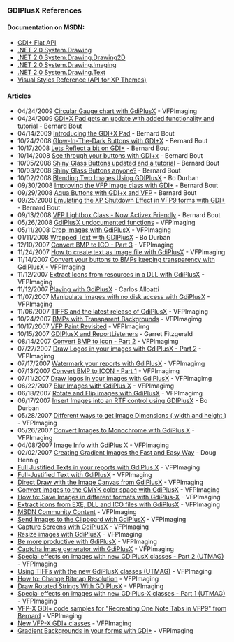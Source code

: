 ### GDIPlusX References

#### Documentation on MSDN:
* [GDI+ Flat API](http://msdn2.microsoft.com/en-us/library/ms533969)
* [.NET 2.0 System.Drawing](http://msdn2.microsoft.com/en-us/library/system.drawing.aspx)
* [.NET 2.0 System.Drawing.Drawing2D](http://msdn2.microsoft.com/en-us/library/system.drawing.drawing2d.aspx)
* [.NET 2.0 System.Drawing.Imaging](http://msdn2.microsoft.com/en-us/library/system.drawing.imaging.aspx)
* [.NET 2.0 System.Drawing.Text](http://msdn2.microsoft.com/en-us/library/system.drawing.text.aspx)
* [Visual Styles Reference (API for XP Themes)](http://msdn.microsoft.com/en-us/library/bb773187.aspx)

#### Articles
* 04/24/2009 [Circular Gauge chart with GdiPlusX](https://vfpimaging.blogspot.com/2009/04/circular-gauge-chart-with-gdiplusx.html) - VFPImaging
* 04/24/2009 [GDI+X Pad gets an update with added functionality and tutorial](http://weblogs.foxite.com/bernardbout/archive/2009/04/24/8241.aspx) - Bernard Bout
* 04/14/2009 [Introducing the GDI+X Pad](http://weblogs.foxite.com/bernardbout/archive/2009/04/14/8096.aspx) - Bernard Bout
* 10/24/2008 [Glow-In-The-Dark Buttons with GDI+X](http://weblogs.foxite.com/bernardbout/archive/2008/10/24/7163.aspx) - Bernard Bout
* 10/17/2008 [Lets Reflect a bit on GDI+](http://weblogs.foxite.com/bernardbout/archive/2008/10/17/7093.aspx) - Bernard Bout
* 10/14/2008 [See through your buttons with GDI+x](http://weblogs.foxite.com/bernardbout/archive/2008/10/14/7076.aspx) - Bernard Bout
* 10/05/2008 [Shiny Glass Buttons updated and a tutorial](http://weblogs.foxite.com/bernardbout/archive/2008/10/05/7016.aspx) - Bernard Bout
* 10/03/2008 [Shiny Glass Buttons anyone?](http://weblogs.foxite.com/bernardbout/archive/2008/10/03/6984.aspx) - Bernard Bout
* 10/02/2008 [Blending Two Images Using GDIPlusX](http://blog.moxiedata.com/PermaLink,guid,7876146a-96e0-47dd-b442-271cad494a5d.aspx) - Bo Durban
* 09/30/2008 [Improving the VFP Image class with GDI+](http://weblogs.foxite.com/bernardbout/archive/2008/09/30/6947.aspx) - Bernard Bout
* 09/29/2008 [Aqua Buttons with GDI+x and VFP](http://weblogs.foxite.com/bernardbout/archive/2008/09/29/6929.aspx) - Bernard Bout
* 09/25/2008 [Emulating the XP Shutdown Effect in VFP9 forms with GDI+](http://weblogs.foxite.com/bernardbout/archive/2008/09/25/6871.aspx) - Bernard Bout
* 09/13/2008 [VFP Lightbox Class - Now Activex Friendly](http://weblogs.foxite.com/bernardbout/archive/2008/09/13/6768.aspx) - Bernard Bout
* 05/26/2008 [GdiPlusX undocumented functions](http://weblogs.foxite.com/vfpimaging/archive/2008/05/26/6108.aspx) - VFPImaging
* 05/11/2008 [Crop Images with GdiPlusX](http://weblogs.foxite.com/vfpimaging/archive/2008/05/11/6074.aspx) - VFPImaging
* 01/11/2008 [Wrapped Text with GDIPlusX](http://blog.moxiedata.com/PermaLink,guid,51665ba0-3647-40c2-bd46-1dd8bdaaa7c1.aspx) - Bo Durban
* 12/10/2007 [Convert BMP to ICO - Part 3](http://weblogs.foxite.com/vfpimaging/archive/2007/12/10/5448.aspx) - VFPImaging
* 11/24/2007 [How to create text as image file with GdiPlusX](http://weblogs.foxite.com/vfpimaging/archive/2007/11/24/5428.aspx) - VFPImaging
* 11/14/2007 [Convert your buttons to BMPs keeping transparency with GdiPlusX](http://weblogs.foxite.com/vfpimaging/archive/2007/11/14/5404.aspx) - VFPImaging
* 11/12/2007 [Extract Icons from resources in a DLL with GdiPlusX](http://weblogs.foxite.com/vfpimaging/archive/2007/11/12/5388.aspx) - VFPImaging
* 11/12/2007 [Playing with GdiPlusX](http://www.ctl32.com.ar/articles/playing_with_gdiplusx.asp) - Carlos Alloatti
* 11/07/2007 [Manipulate images with no disk access with GdiPlusX](http://weblogs.foxite.com/vfpimaging/archive/2007/11/07/5352.aspx) - VFPImaging
* 11/06/2007 [TIFFS and the latest release of GdiPlusX](http://weblogs.foxite.com/vfpimaging/archive/2007/11/06/5338.aspx) - VFPImaging
* 10/24/2007 [BMPs with Transparent Backgrounds](http://weblogs.foxite.com/vfpimaging/archive/2007/10/24/5190.aspx) - VFPImagimg
* 10/17/2007 [VFP Paint Revisited](http://weblogs.foxite.com/vfpimaging/archive/2007/10/17/5120.aspx) - VFPImagimg
* 10/15/2007 [GDIPlusX and ReportListeners](http://blog.donnael.com/2007/10/gdiplusx-and-reportlisteners/) - Garret Fitzgerald
* 08/14/2007 [Convert BMP to Icon - Part 2](http://weblogs.foxite.com/vfpimaging/archive/2007/08/14/4528.aspx) - VFPImagimg
* 07/27/2007 [Draw Logos in your images with GdiPlusX - Part 2](http://weblogs.foxite.com/vfpimaging/archive/2007/07/27/4338.aspx) - VFPImagimg
* 07/17/2007 [Watermark your reports with GdiPlusX](http://weblogs.foxite.com/vfpimaging/archive/2007/07/17/4405.aspx) - VFPImagimg
* 07/13/2007 [Convert BMP to ICON - Part 1](http://weblogs.foxite.com/vfpimaging/archive/2007/07/13/4346.aspx) - VFPImagimg
* 07/11/2007 [Draw logos in your images with GdiPlusX](http://weblogs.foxite.com/vfpimaging/archive/2007/07/11/4315.aspx) - VFPImagimg
* 06/22/2007 [Blur Images with GdiPlus X](http://weblogs.foxite.com/vfpimaging/archive/2007/06/22/4153.aspx) - VFPImagimg
* 06/18/2007 [Rotate and Flip images with GdiPlusX](http://weblogs.foxite.com/vfpimaging/archive/2007/06/18/4091.aspx) - VFPImagimg
* 06/17/2007 [Insert Images into an RTF control using GDIPlusX](http://blog.moxiedata.com/PermaLink,guid,00a6d6f7-ca4b-4269-9e2d-1093559b3bbe.aspx) - Bo Durban
* 05/28/2007 [Different ways to get Image Dimensions ( width and height )](http://weblogs.foxite.com/vfpimaging/archive/2007/05/28/3862.aspx) - VFPImaging
* 05/26/2007 [Convert Images to Monochrome with GdiPlus X](http://weblogs.foxite.com/vfpimaging/archive/2007/05/26/3857.aspx) - VFPImaging
* 04/08/2007 [Image Info with GdiPlus X](http://weblogs.foxite.com/vfpimaging/archive/2007/04/08/3653.aspx) - VFPImaging
* 02/02/2007 [Creating Gradient Images the Fast and Easy Way](http://doughennig.blogspot.com/2007/02/creating-gradient-images-fast-and-easy.html) - Doug Hennig
* [Full Justified Texts in your reports with GdiPlus X](http://weblogs.foxite.com/vfpimaging/archive/2007/04/05/3641.aspx) - VFPImaging
* [Full-Justified Text with GdiPlusX](http://weblogs.foxite.com/vfpimaging/archive/2007/03/30/3580.aspx) - VFPImaging
* [Direct Draw with the Image Canvas from GdiPlusX](http://weblogs.foxite.com/vfpimaging/archive/2007/03/20/3535.aspx) - VFPImaging
* [Convert images to the CMYK color space with GdiPlusX](http://weblogs.foxite.com/vfpimaging/archive/2007/02/28/3381.aspx) - VFPImaging
* [How to: Save Images in different formats with GdiPlus-X](http://weblogs.foxite.com/vfpimaging/archive/2007/02/22/3352.aspx) - VFPImaging
* [Extract icons from EXE, DLL and ICO files with GdiPlusX](http://weblogs.foxite.com/vfpimaging/archive/2007/02/09/3255.aspx) - VFPImaging
* [MSDN Community Content](http://weblogs.foxite.com/vfpimaging/archive/2007/02/05/3238.aspx) - VFPImaging
* [Send Images to the Clipboard with GdiPlusX](http://weblogs.foxite.com/vfpimaging/archive/2007/01/29/3204.aspx) - VFPImaging
* [Capture Screens with GdiPlusX](http://weblogs.foxite.com/vfpimaging/archive/2007/01/17/3145.aspx) - VFPImaging
* [Resize images with GdiPlusX](http://weblogs.foxite.com/vfpimaging/archive/2006/12/29/3068.aspx) - VFPImaging
* [Be more productive with GdiPlusX](http://weblogs.foxite.com/vfpimaging/archive/2006/12/14/3003.aspx) - VFPImaging
* [Captcha Image generator with GdiPlusX](http://weblogs.foxite.com/vfpimaging/archive/2006/12/06/2998.aspx) - VFPImaging
* [Special effects on images with new GDIPlusX classes - Part 2 (UTMAG)](http://www.utmag.com/wconnect/wc.dll?9,7,10,,2154) - VFPImaging
* [Using TIFFs with the new GdiPlusX classes (UTMAG)](http://www.utmag.com/wconnect/wc.dll?9,7,10,,2148) - VFPImaging
* [How to: Change Bitmap Resolution](http://weblogs.foxite.com/vfpimaging/archive/2006/09/18/2491.aspx) - VFPImaging
* [Draw Rotated Strings With GDIPlusX](http://weblogs.foxite.com/vfpimaging/archive/2006/08/30/2388.aspx) - VFPImaging
* [Special effects on images with new GDIPlus-X classes - Part 1 (UTMAG)](http://www.utmag.com/wconnect/wc.dll?9,7,10,,2143) - VFPImaging
* [VFP-X GDI+ code samples for "Recreating One Note Tabs in VFP9" from Bernard](http://weblogs.foxite.com/vfpimaging/archive/2006/08/13/2199.aspx) - VFPImaging
* [New VFP-X GDI+ classes](http://weblogs.foxite.com/vfpimaging/archive/2006/08/10/2194.aspx) - VFPImaging
* [Gradient Backgrounds in your forms with GDI+](http://weblogs.foxite.com/vfpimaging/archive/2006/06/13/1825.aspx) - VFPImaging

